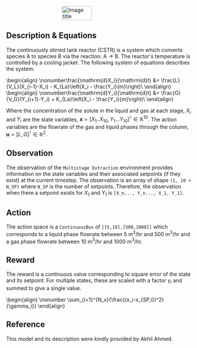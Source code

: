 <script type="text/javascript"
  src="https://cdnjs.cloudflare.com/ajax/libs/mathjax/2.7.0/MathJax.js?config=TeX-AMS_CHTML">
</script>
<script type="text/x-mathjax-config">
  MathJax.Hub.Config({
    tex2jax: {
      inlineMath: [['$','$'], ['\\(','\\)']],
      processEscapes: true},
      jax: ["input/TeX","input/MathML","input/AsciiMath","output/CommonHTML"],
      extensions: ["tex2jax.js","mml2jax.js","asciimath2jax.js","MathMenu.js","MathZoom.js","AssistiveMML.js", "[Contrib]/a11y/accessibility-menu.js"],
      TeX: {
      extensions: ["AMSmath.js","AMSsymbols.js","noErrors.js","noUndefined.js"],
      equationNumbers: {
      autoNumber: "AMS"
      }
    }
  });
</script>
<div style="display: flex; justify-content: center;">
  <img src="\img\Multistage_Extractor.png" alt="Image title" style="width:40%">
</div>
 

## Description & Equations
The continuously stirred tank reactor (CSTR) is a system which converts species A to species B via the reaction: A  →  B. The reactor's temperature is controlled by a cooling jacket. The following system of equations describes the system:


\begin{align}
  \nonumber\frac{\mathrm{d}X_i}{\mathrm{d}t} &= \frac{L}{V_L}(X_{i-1}-X_i) - K_{La}\left(X_i - \frac{Y_i}{m}\right)\\
\end{align}
\begin{align}
  \nonumber\frac{\mathrm{d}Y_i}{\mathrm{d}t} &= \frac{G}{V_G}(Y_{i+1}-Y_i) + K_{La}\left(X_i - \frac{Y_i}{m}\right)\\
\end{align}

Where the concentration of the solute in the liquid and gas at each stage, $X_i$ and $Y_i$ are the state variables, $\mathbf{x} = [X_1..X_{10},Y_1...Y_{10}]^\intercal  \in \mathbb{R}^{10}$. The action variables are the flowrate of the gas and liquid phases through the column, $\mathbf{u} = [L, G]^\intercal \in \mathbb{R}^2$.

## Observation
The observation of the `Multistage Extraction` environment provides information on the state variables and their associated setpoints (if they exist) at the current timestep. The observation is an array of shape `(1, 10 + N_SP)` where `N_SP` is the number of setpoints. Therefore, the observation when there a setpoint exists for $X_1$ and $Y_1$ is
``[X_n..., Y_n..., X_1, Y_1]``.

## Action
The action space is a `ContinuousBox` of `[[5,10],[500,1000]]` which corresponds to a liquid phase flowrate between 5 m$^3$/hr and 500 m$^3$/hr and a gas phase flowrate between 10 m$^3$/hr and 1000 m$^3$/hr.

## Reward

The reward is a continuous value corresponding to square error of the state and its setpoint. For multiple states, these are scaled with a factor $\gamma_i$ and summed to give a single value.


\begin{align}
\nonumber \sum_{i=1}^{N_x}{\frac{(x_i-x_{SP,i})^2}{\gamma_i}}
\end{align}


## Reference

This model and its description were kindly provided by Akhil Ahmed. 